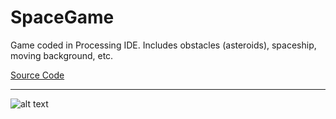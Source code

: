 # SpaceGame

Game coded in Processing IDE.  Includes obstacles (asteroids), spaceship, moving background, etc.

[Source Code](https://github.com/bcinbis/portfolio2018/blob/master/Java/SpaceGame/SourceCode.pde)

---

![alt text](https://bcinbis.github.io/portfolio2018/Images/SpaceGame.png)

